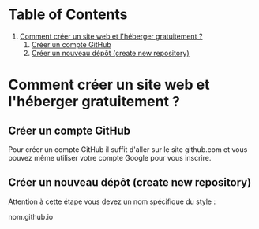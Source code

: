 
# Table of Contents

1.  [Comment créer un site web et l'héberger gratuitement ?](#orgd935545)
    1.  [Créer un compte GitHub](#orgea1cd87)
    2.  [Créer un nouveau dépôt (create new repository)](#org4572747)



<a id="orgd935545"></a>

# Comment créer un site web et l'héberger gratuitement ?


<a id="orgea1cd87"></a>

## Créer un compte GitHub

Pour créer un compte GitHub il suffit d'aller sur le site
github.com et vous pouvez même utiliser votre compte Google pour
vous inscrire.


<a id="org4572747"></a>

## Créer un nouveau dépôt (create new repository)

Attention à cette étape vous devez un nom spécifique du style :

nom.github.io


